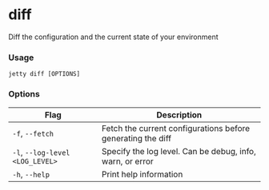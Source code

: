 # diff

Diff the configuration and the current state of your environment

### Usage

`jetty diff [OPTIONS]`

### Options

| Flag                              | Description                                                 |
| --------------------------------- | ----------------------------------------------------------- |
| `-f`, `--fetch`                   | Fetch the current configurations before generating the diff |
| `-l`, `--log-level` `<LOG_LEVEL>` | Specify the log level. Can be debug, info, warn, or error   |
| `-h`, `--help`                    | Print help information                                      |
